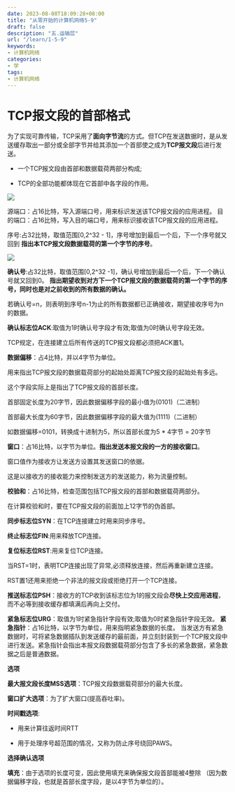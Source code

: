 ```yaml
---
date: 2023-08-08T18:09:28+08:00
title: "从零开始的计算机网络5-9"
draft: false
description: "五.运输层"
url: "/learn/1-5-9"
keywords:
- 计算机网络
categories:
- 学
tags:
- 计算机网络
---
```


# TCP报文段的首部格式

为了实现可靠传输，TCP采用了**面向字节流**的方式。但TCP在发送数据时，是从发送缓存取出一部分或全部字节并给其添加一个首部使之成为**TCP报文段**后进行发送。

- 一个TCP报文段由首部和数据载荷两部分构成;

- TCP的全部功能都体现在它首部中各字段的作用。

![](https://img.0pt.im/computernet/5-9/5-9-1.png)

源端口：占16比特，写入源端口号，用来标识发送该TCP报文段的应用进程。
目的端口：占16比特，写入目的端口号，用来标识接收该TCP报文段的应用进程。

序号:占32比特，取值范围[0,2^32 - 1]，序号增加到最后一个后，下一个序号就又回到
**指出本TCP报文段数据载荷的第一个字节的序号**。

![](https://img.0pt.im/computernet/5-9/5-9-2.png)

**确认号**:占32比特，取值范围[0,2^32 -1]，确认号增加到最后一个后，下一个确认号就又回到0。
**指出期望收到对方下一个TCP报文段的数据载荷的第一个字节的序号，同时也是对之前收到的所有数据的确认。**

若确认号=n，则表明到序号n-1为止的所有数据都已正确接收，期望接收序号为n的数据。

**确认标志位ACK**:取值为1时确认号字段才有效;取值为0时确认号字段无效。

TCP规定，在连接建立后所有传送的TCP报文段都必须把ACK置1。

**数据偏移**：占4比特，并以4字节为单位。

用来指出TCP报文段的数据载荷部分的起始处距离TCP报文段的起始处有多远。

这个字段实际上是指出了TCP报文段的首部长度。

首部固定长度为20字节，因此数据偏移字段的最小值为(0101)（二进制）

首部最大长度为60字节，因此数据偏移字段的最大值为(1111)（二进制）

如数据偏移=0101，转换成十进制为5，所以首部长度为5 * 4字节 = 20字节

**窗口**：占16比特，以字节为单位。**指出发送本报文段的一方的接收窗口**。

窗口值作为接收方让发送方设置其发送窗口的依据。

这是以接收方的接收能力来控制发送方的发送能力，称为流量控制。

**校验和**：占16比特，检查范围包括TCP报文段的首部和数据载荷两部分。

在计算校验和时，要在TCP报文段的前面加上12字节的伪首部。

**同步标志位SYN**：在TCP连接建立时用来同步序号。

**终止标志位FIN**:用来释放TCP连接。

**复位标志位RST**:用来复位TCP连接。

当RST=1时，表明TCP连接出现了异常,必须释放连接，然后再重新建立连接。

RST置1还用来拒绝一个非法的报文段或拒绝打开一个TCP连接。

**推送标志位PSH**：接收方的TCP收到该标志位为1的报文段会**尽快上交应用进程**，
而不必等到接收缓存都填满后再向上交付。

**紧急标志位URG**：取值为1时紧急指针字段有效;取值为0时紧急指针字段无效。
**紧急指针**：占16比特，以字节为单位，用来指明紧急数据的长度。
当发送方有紧急数据时，可将紧急数据插队到发送缓存的最前面，并立刻封装到一个TCP报文段中进行发送。紧急指针会指出本报文段数据载荷部分包含了多长的紧急数据，紧急数据之后是普通数据。

**选项**

**最大报文段长度MSS选项**：TCP报文段数据载荷部分的最大长度。

**窗口扩大选项**：为了扩大窗口(提高吞吐率)。

**时间戳选项**:

- 用来计算往返时间RTT

- 用于处理序号超范围的情况，又称为防止序号绕回PAWS。

**选择确认选项**

**填充**：由于选项的长度可变，因此使用填充来确保报文段首部能被4整除
（因为数据偏移字段，也就是首部长度字段，是以4字节为单位的）。
